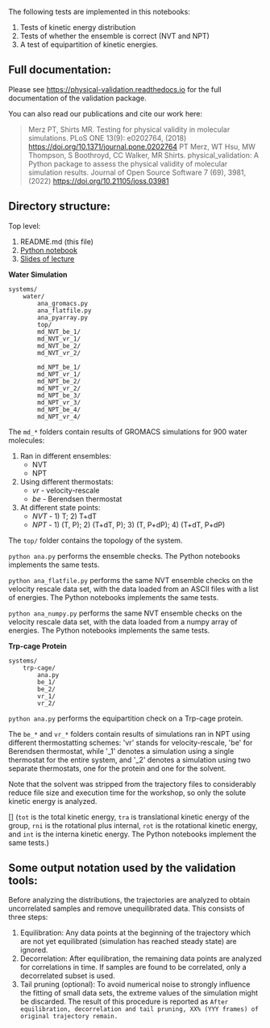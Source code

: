 The following tests are implemented in this notebooks:
 
1. Tests of kinetic energy distribution
2. Tests of whether the ensemble is correct (NVT and NPT)
3. A test of equipartition of kinetic energies.

Full documentation:
-------------------
Please see https://physical-validation.readthedocs.io for the full documentation of the validation package.

You can also read our publications and cite our work here:

> Merz PT, Shirts MR. Testing for physical validity in molecular simulations. PLoS ONE 13(9): e0202764, (2018) https://doi.org/10.1371/journal.pone.0202764
> PT Merz, WT Hsu, MW Thompson, S Boothroyd, CC Walker, MR Shirts. physical_validation: A Python package to assess the physical validity of molecular simulation results. Journal of Open Source Software 7 (69), 3981, (2022) https://doi.org/10.21105/joss.03981

Directory structure:
--------------------

Top level:

  1. README.md (this file)
  2. [Python notebook](physical_validation_of_simulations.ipynb)
  3. [Slides of lecture](PhysicalValidation_Day2_July2022.pdf)

__Water Simulation__

	systems/
		water/
			ana_gromacs.py
			ana_flatfile.py
			ana_pyarray.py
			top/
			md_NVT_be_1/
			md_NVT_vr_1/
			md_NVT_be_2/
			md_NVT_vr_2/

			md_NPT_be_1/
			md_NPT_vr_1/
			md_NPT_be_2/
			md_NPT_vr_2/
			md_NPT_be_3/
			md_NPT_vr_3/
			md_NPT_be_4/
			md_NPT_vr_4/

The `md_*` folders contain results of GROMACS simulations for 900 water molecules:

 1. Ran in different ensembles:
    * NVT
    * NPT
 2. Using different thermostats: 
    * _vr_ - velocity-rescale
    * _be_ - Berendsen thermostat
 3. At different state points:
    * _NVT_ - 1) T; 2) T+dT 
    * _NPT_ - 1) (T, P); 2) (T+dT, P); 3) (T, P+dP); 4) (T+dT, P+dP) 

The `top/` folder contains the topology of the system. 

`python ana.py` performs the ensemble checks. The Python notebooks implements the same tests.

`python ana_flatfile.py` performs the same NVT ensemble checks on the velocity rescale data set, with the data loaded from an ASCII files with a list of energies. The Python notebooks implements the same tests.

`python ana_numpy.py` performs the same NVT ensemble checks on the velocity rescale data set, with the data loaded from a numpy array of energies. The Python notebooks implements the same tests.
 

__Trp-cage Protein__

	systems/
		trp-cage/
			ana.py
			be_1/
			be_2/
			vr_1/
			vr_2/

`python ana.py` performs the equipartition check on a Trp-cage protein. 

The `be_*` and `vr_*` folders contain results of simulations ran in NPT using different thermostatting schemes: 'vr' stands for velocity-rescale, 'be' for Berendsen thermostat, while '_1' denotes a simulation using a single thermostat for the entire system, and '_2' denotes a simulation using two separate thermostats, one for the protein and one for the solvent. 

Note that the solvent was stripped from the trajectory files to considerably reduce file size and execution time for the workshop, so only the solute kinetic energy is analyzed.  

[] (`tot` is the total kinetic energy, `tra` is translational kinetic energy of the group, `rni` is the rotational plus internal, `rot` is the rotational kinetic energy, and `int` is the interna kinetic energy. The Python notebooks implement the same tests.)


Some output notation used by the validation tools:
--------------------------------------------------
Before analyzing the distributions, the trajectories are analyzed to obtain uncorrelated samples and remove unequilibrated data. This consists of three steps:
  1. Equilibration: Any data points at the beginning of the trajectory which are not yet equilibrated (simulation has reached steady state) are ignored.
  2. Decorrelation: After equilibration, the remaining data points are analyzed for correlations in time. If samples are found to be correlated, only a decorrelated subset is used.
  3. Tail pruning (optional): To avoid numerical noise to strongly influence the fitting of small data sets, the extreme values of the simulation might be discarded.
  The result of this procedure is reported as `After equilibration, decorrelation and tail pruning, XX% (YYY frames) of original trajectory remain.`

